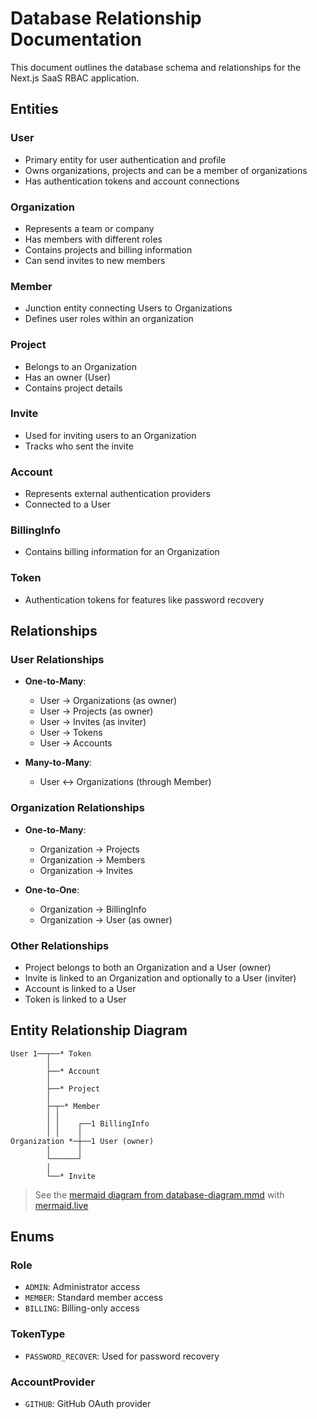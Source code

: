 # Database Relationship Documentation

This document outlines the database schema and relationships for the Next.js SaaS RBAC application.

## Entities

### User

- Primary entity for user authentication and profile
- Owns organizations, projects and can be a member of organizations
- Has authentication tokens and account connections

### Organization

- Represents a team or company
- Has members with different roles
- Contains projects and billing information
- Can send invites to new members

### Member

- Junction entity connecting Users to Organizations
- Defines user roles within an organization

### Project

- Belongs to an Organization
- Has an owner (User)
- Contains project details

### Invite

- Used for inviting users to an Organization
- Tracks who sent the invite

### Account

- Represents external authentication providers
- Connected to a User

### BillingInfo

- Contains billing information for an Organization

### Token

- Authentication tokens for features like password recovery

## Relationships

### User Relationships

- **One-to-Many**:

  - User → Organizations (as owner)
  - User → Projects (as owner)
  - User → Invites (as inviter)
  - User → Tokens
  - User → Accounts

- **Many-to-Many**:
  - User ↔ Organizations (through Member)

### Organization Relationships

- **One-to-Many**:

  - Organization → Projects
  - Organization → Members
  - Organization → Invites

- **One-to-One**:
  - Organization → BillingInfo
  - Organization → User (as owner)

### Other Relationships

- Project belongs to both an Organization and a User (owner)
- Invite is linked to an Organization and optionally to a User (inviter)
- Account is linked to a User
- Token is linked to a User

## Entity Relationship Diagram

```diagram
User 1──┬──* Token
        │
        ├──* Account
        │
        ├──* Project
        │
        ├─┬─* Member
        │ │
        │ │    ┌──1 BillingInfo
        │ │    │
Organization *─┼──1 User (owner)
        │      │
        └──────┘
        │
        └──* Invite
```

> See the [mermaid diagram from database-diagram.mmd](/entity-relationship/database-diagram.mmd) with [mermaid.live](https://mermaid.live/)

## Enums

### Role

- `ADMIN`: Administrator access
- `MEMBER`: Standard member access
- `BILLING`: Billing-only access

### TokenType

- `PASSWORD_RECOVER`: Used for password recovery

### AccountProvider

- `GITHUB`: GitHub OAuth provider
